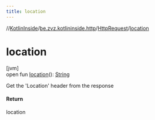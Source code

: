 ```yaml
---
title: location
---
```

//[KotlinInside](../../../index.html)/[be.zvz.kotlininside.http](../index.html)/[HttpRequest](index.html)/[location](location.html)



# location



[jvm]\
open fun [location](location.html)(): [String](https://docs.oracle.com/javase/7/docs/api/java/lang/String.html)



Get the 'Location' header from the response



#### Return



location




